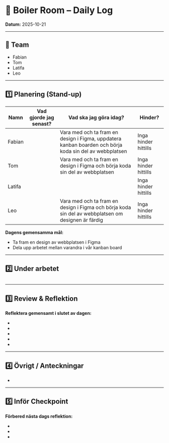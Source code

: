 # 🚧 Boiler Room – Daily Log

**Datum:** 2025-10-21

---

## 👥 Team

* Fabian
* Tom
* Latifa
* Leo

---

## 1️⃣ Planering (Stand-up)

| Namn | Vad gjorde jag senast? | Vad ska jag göra idag? | Hinder? |
| ---- | ---------------------- | ---------------------- | ------- |
| Fabian     |                        | Vara med och ta fram en design i Figma, uppdatera kanban boarden och börja koda sin del av webbplatsen                       | Inga hinder hittills |
| Tom     |                        | Vara med och ta fram en design i Figma och börja koda sin del av webbplatsen                       |Inga hinder hittills         |
| Latifa     |                        |                        | Inga hinder hittills        |
| Leo     |                        | Vara med och ta fram en design i Figma och börja koda sin del av webbplatsen om designen är färdig                       |Inga hinder hittills         |

**Dagens gemensamma mål:**

* Ta fram en design av webbplatsen i Figma
* Dela upp arbetet mellan varandra i vår kanban board

---

## 2️⃣ Under arbetet

## 

## 

## 

---

## 3️⃣ Review & Reflektion

**Reflektera gemensamt i slutet av dagen:**

* 
* 
* 
* 
* 

---

## 4️⃣ Övrigt / Anteckningar

*

---

## 5️⃣ Inför Checkpoint

**Förbered nästa dags reflektion:**

* 
* 
* 